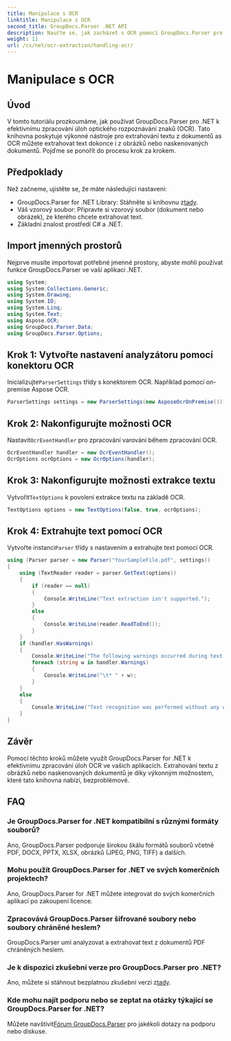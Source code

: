 ```yaml
---
title: Manipulace s OCR
linktitle: Manipulace s OCR
second_title: GroupDocs.Parser .NET API
description: Naučte se, jak zacházet s OCR pomocí GroupDocs.Parser pro .NET. Extrahujte text z obrázků a naskenovaných dokumentů efektivně.
weight: 11
url: /cs/net/ocr-extraction/handling-ocr/
---
```


# Manipulace s OCR

## Úvod
V tomto tutoriálu prozkoumáme, jak používat GroupDocs.Parser pro .NET k efektivnímu zpracování úloh optického rozpoznávání znaků (OCR). Tato knihovna poskytuje výkonné nástroje pro extrahování textu z dokumentů as OCR můžete extrahovat text dokonce i z obrázků nebo naskenovaných dokumentů. Pojďme se ponořit do procesu krok za krokem.
## Předpoklady
Než začneme, ujistěte se, že máte následující nastavení:
- GroupDocs.Parser for .NET Library: Stáhněte si knihovnu z[tady](https://releases.groupdocs.com/parser/net/).
- Váš vzorový soubor: Připravte si vzorový soubor (dokument nebo obrázek), ze kterého chcete extrahovat text.
- Základní znalost prostředí C# a .NET.

## Import jmenných prostorů
Nejprve musíte importovat potřebné jmenné prostory, abyste mohli používat funkce GroupDocs.Parser ve vaší aplikaci .NET.
```csharp
using System;
using System.Collections.Generic;
using System.Drawing;
using System.IO;
using System.Linq;
using System.Text;
using Aspose.OCR;
using GroupDocs.Parser.Data;
using GroupDocs.Parser.Options;
```
## Krok 1: Vytvořte nastavení analyzátoru pomocí konektoru OCR
 Inicializujte`ParserSettings` třídy s konektorem OCR. Například pomocí on-premise Aspose OCR.
```csharp
ParserSettings settings = new ParserSettings(new AsposeOcrOnPremise());
```
## Krok 2: Nakonfigurujte možnosti OCR
 Nastavit`OcrEventHandler` pro zpracování varování během zpracování OCR.
```csharp
OcrEventHandler handler = new OcrEventHandler();
OcrOptions ocrOptions = new OcrOptions(handler);
```
## Krok 3: Nakonfigurujte možnosti extrakce textu
 Vytvořit`TextOptions` k povolení extrakce textu na základě OCR.
```csharp
TextOptions options = new TextOptions(false, true, ocrOptions);
```
## Krok 4: Extrahujte text pomocí OCR
 Vytvořte instanci`Parser` třídy s nastavením a extrahujte text pomocí OCR.
```csharp
using (Parser parser = new Parser("YourSampleFile.pdf", settings))
{
    using (TextReader reader = parser.GetText(options))
    {
        if (reader == null)
        {
            Console.WriteLine("Text extraction isn't supported.");
        }
        else
        {
            Console.WriteLine(reader.ReadToEnd());
        }
    }
    if (handler.HasWarnings)
    {
        Console.WriteLine("The following warnings occurred during text recognition:");
        foreach (string w in handler.Warnings)
        {
            Console.WriteLine("\t* " + w);
        }
    }
    else
    {
        Console.WriteLine("Text recognition was performed without any warnings.");
    }
}
```

## Závěr
Pomocí těchto kroků můžete využít GroupDocs.Parser for .NET k efektivnímu zpracování úloh OCR ve vašich aplikacích. Extrahování textu z obrázků nebo naskenovaných dokumentů je díky výkonným možnostem, které tato knihovna nabízí, bezproblémové.

## FAQ
### Je GroupDocs.Parser for .NET kompatibilní s různými formáty souborů?
Ano, GroupDocs.Parser podporuje širokou škálu formátů souborů včetně PDF, DOCX, PPTX, XLSX, obrázků (JPEG, PNG, TIFF) a dalších.
### Mohu použít GroupDocs.Parser for .NET ve svých komerčních projektech?
Ano, GroupDocs.Parser for .NET můžete integrovat do svých komerčních aplikací po zakoupení licence.
### Zpracovává GroupDocs.Parser šifrované soubory nebo soubory chráněné heslem?
GroupDocs.Parser umí analyzovat a extrahovat text z dokumentů PDF chráněných heslem.
### Je k dispozici zkušební verze pro GroupDocs.Parser pro .NET?
 Ano, můžete si stáhnout bezplatnou zkušební verzi z[tady](https://releases.groupdocs.com/).
### Kde mohu najít podporu nebo se zeptat na otázky týkající se GroupDocs.Parser for .NET?
 Můžete navštívit[Fórum GroupDocs.Parser](https://forum.groupdocs.com/c/parser/17) pro jakékoli dotazy na podporu nebo diskuse.